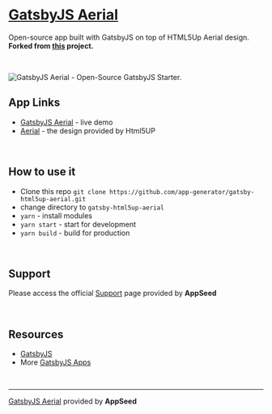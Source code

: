 # [GatsbyJS Aerial](https://appseed.us/apps/gatsbyjs/gatsby-html5up-aerial)

Open-source app built with GatsbyJS on top of HTML5Up Aerial design.
**Forked from [this](https://github.com/anubhavsrivastava/gatsby-starter-aerial) project.**

<br />

![GatsbyJS Aerial - Open-Source GatsbyJS Starter.](https://raw.githubusercontent.com/app-generator/gatsby-html5up-aerial/master/media/gatsby-html5up-aerial-screen.png)
<br />

## App Links

- [GatsbyJS Aerial](https://gatsby-html5up-aerial.appseed.us) - live demo
- [Aerial](https://html5up.net/aerial) - the design provided by Html5UP

<br />

## How to use it
- Clone this repo `git clone https://github.com/app-generator/gatsby-html5up-aerial.git`
- change directory to `gatsby-html5up-aerial`
- `yarn` - install modules
- `yarn start` - start for development
- `yarn build` - build for production

<br />

## Support

Please access the official [Support](https://appseed.us/support) page provided by **AppSeed**

<br />

## Resources
 
- [GatsbyJS](https://www.gatsbyjs.org/)
- More [GatsbyJS Apps](https://appseed.us/apps/gatsbyjs)

<br />

---
[GatsbyJS Aerial](https://appseed.us/apps/gatsbyjs/gatsby-html5up-aerial) provided by **AppSeed**
